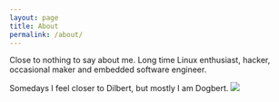 ```yaml
---
layout: page
title: About
permalink: /about/
---
```


Close to nothing to say about me.
Long time Linux enthusiast, hacker, occasional maker and embedded software engineer.

Somedays I feel closer to Dilbert, but mostly I am Dogbert. 
![](http://files.gamebanana.com/img/ico/sprays/dogbert1_5.png)
